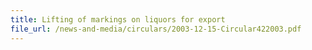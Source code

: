 ```yaml
---
title: Lifting of markings on liquors for export
file_url: /news-and-media/circulars/2003-12-15-Circular422003.pdf
---
```

